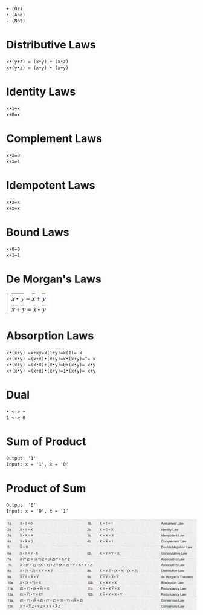 ```
+ (Or)
• (And)
- (Not)
```
# Distributive Laws
```
x•(y+z) = (x•y) + (x•z)
x+(y•z) = (x+y) • (x+y)
```
# Identity Laws
```
x•1=x
x+0=x
```
# Complement Laws
```
x•x̄=0
x+x̄=1
```
# Idempotent Laws
```
x•x=x
x+x=x
```
# Bound Laws
```
x•0=0
x+1=1
```
# De Morgan's Laws
![De Morgan Law](./demorg.png)
# Absorption Laws
```
x•(x+y) =x+xy=x(1+y)=x(1)= x
x+(x•y) =(x+x)•(x+y)=x•(x+y)=^= x
x•(x̄+y) =(x•x̄)+(x•y)=0+(x•y)= x•y
x+(x̄•y) =(x+x̄)•(x+y)=1•(x+y)= x+y
```

# Dual
```
• <-> +
1 <-> 0
```

# Sum of Product
```
Output: '1'
Input: x = '1', x̄ = '0'
```

# Product of Sum
```
Output: '0'
Input: x = '0', x̄ = '1'
```

![More Laws](./theory.png)